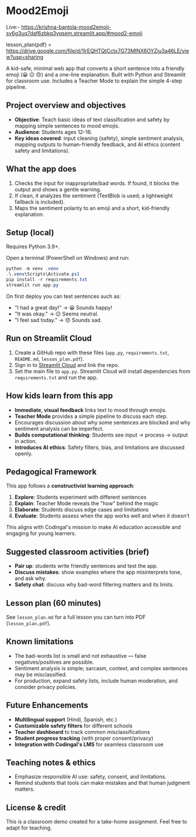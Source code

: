 # Mood2Emoji

Live:-   https://krishna-bantola-mood2emoji-sv6g3uq7daf6zbkq3yqsem.streamlit.app/#mood2-emoji


lesson_plan(pdf) = https://drive.google.com/file/d/1lrEQHTQtCctx7G73MINX6OYZiu3a46LE/view?usp=sharing

A kid-safe, minimal web app that converts a short sentence into a friendly emoji (😀 😐 😞) and a one-line explanation. Built with Python and Streamlit for classroom use. Includes a Teacher Mode to explain the simple 4-step pipeline.

## Project overview and objectives
- **Objective**: Teach basic ideas of text classification and safety by mapping simple sentences to mood emojis.
- **Audience**: Students ages 12–16.
- **Key ideas covered**: input cleaning (safety), simple sentiment analysis, mapping outputs to human-friendly feedback, and AI ethics (content safety and limitations).

## What the app does
1. Checks the input for inappropriate/bad words. If found, it blocks the output and shows a gentle warning.
2. If clean, it analyzes the sentiment (TextBlob is used; a lightweight fallback is included).
3. Maps the sentiment polarity to an emoji and a short, kid-friendly explanation.

## Setup (local)
Requires Python 3.9+.

Open a terminal (PowerShell on Windows) and run:
```powershell
python -m venv .venv
.\.venv\Scripts\Activate.ps1
pip install -r requirements.txt
streamlit run app.py
```

On first deploy you can test sentences such as:
- "I had a great day!" → 😀 Sounds happy!
- "It was okay." → 😐 Seems neutral.
- "I feel sad today." → 😞 Sounds sad.

## Run on Streamlit Cloud
1. Create a GitHub repo with these files (`app.py`, `requirements.txt`, `README.md`, `lesson_plan.pdf`).
2. Sign in to [Streamlit Cloud](https://streamlit.io/cloud) and link the repo.
3. Set the main file to `app.py`. Streamlit Cloud will install dependencies from `requirements.txt` and run the app.

## How kids learn from this app
- **Immediate, visual feedback** links text to mood through emojis.
- **Teacher Mode** provides a simple pipeline to discuss each step.
- Encourages discussion about why some sentences are blocked and why sentiment analysis can be imperfect.
- **Builds computational thinking**: Students see input → process → output in action.
- **Introduces AI ethics**: Safety filters, bias, and limitations are discussed openly.

## Pedagogical Framework
This app follows a **constructivist learning approach**:
1. **Explore**: Students experiment with different sentences
2. **Explain**: Teacher Mode reveals the "how" behind the magic
3. **Elaborate**: Students discuss edge cases and limitations
4. **Evaluate**: Students assess when the app works well and when it doesn't

This aligns with Codingal's mission to make AI education accessible and engaging for young learners.

## Suggested classroom activities (brief)
- **Pair up**: students write friendly sentences and test the app.
- **Discuss mistakes**: show examples where the app misinterprets tone, and ask why.
- **Safety chat**: discuss why bad-word filtering matters and its limits.

## Lesson plan (60 minutes)
See `lesson_plan.md` for a full lesson you can turn into PDF (`lesson_plan.pdf`).

## Known limitations
- The bad-words list is small and not exhaustive — false negatives/positives are possible.
- Sentiment analysis is simple; sarcasm, context, and complex sentences may be misclassified.
- For production, expand safety lists, include human moderation, and consider privacy policies.

## Future Enhancements
- **Multilingual support** (Hindi, Spanish, etc.)
- **Customizable safety filters** for different schools
- **Teacher dashboard** to track common misclassifications
- **Student progress tracking** (with proper consent/privacy)
- **Integration with Codingal's LMS** for seamless classroom use

## Teaching notes & ethics
- Emphasize responsible AI use: safety, consent, and limitations.
- Remind students that tools can make mistakes and that human judgment matters.

## License & credit
This is a classroom demo created for a take-home assignment. Feel free to adapt for teaching.
